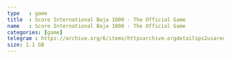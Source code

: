 ```yaml
---
type   : game
title  : Score International Baja 1000 - The Official Game
name   : Score International Baja 1000 - The Official Game
categories: [game]
telegram : https://archive.org/6/items/httpsarchive.orgdetailsps2usaredump3/Score%20International%20Baja%201000%20-%20The%20Official%20Game.7z
size: 1.1 GB
---
```



